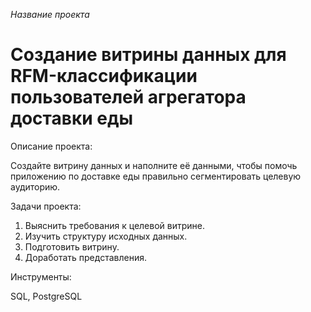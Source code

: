 *Название проекта*

# Создание витрины данных для RFM-классификации пользователей агрегатора доставки еды

Описание проекта:

Создайте витрину данных и наполните её данными, чтобы помочь приложению по доставке еды правильно сегментировать целевую аудиторию.

Задачи проекта:

1. Выяснить требования к целевой витрине.
2. Изучить структуру исходных данных.
3. Подготовить витрину.
4. Доработать представления.

Инструменты:

SQL, PostgreSQL
